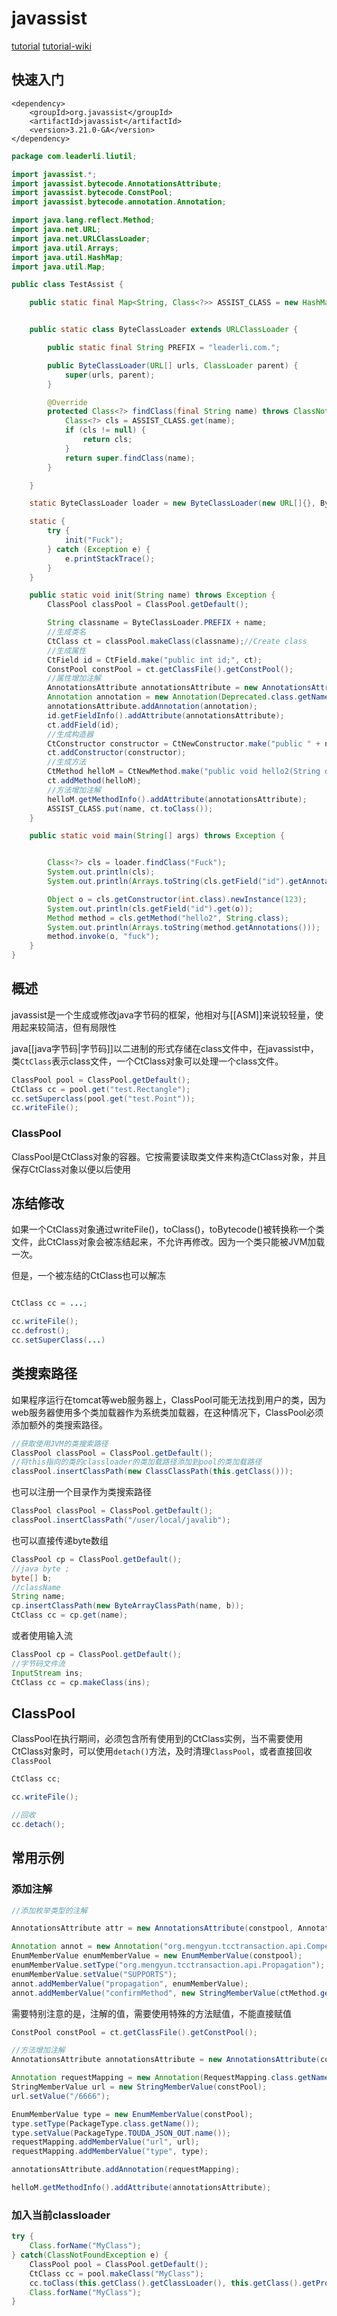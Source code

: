 # javassist

[tutorial](http://www.javassist.org/tutorial/tutorial.html)
[tutorial-wiki](https://github.com/jboss-javassist/javassist/wiki/Tutorial-1)

## 快速入门
```maven
<dependency>
    <groupId>org.javassist</groupId>
    <artifactId>javassist</artifactId>
    <version>3.21.0-GA</version>
</dependency>
```

```java
package com.leaderli.liutil;

import javassist.*;
import javassist.bytecode.AnnotationsAttribute;
import javassist.bytecode.ConstPool;
import javassist.bytecode.annotation.Annotation;

import java.lang.reflect.Method;
import java.net.URL;
import java.net.URLClassLoader;
import java.util.Arrays;
import java.util.HashMap;
import java.util.Map;

public class TestAssist {

    public static final Map<String, Class<?>> ASSIST_CLASS = new HashMap<>();


    public static class ByteClassLoader extends URLClassLoader {

        public static final String PREFIX = "leaderli.com.";

        public ByteClassLoader(URL[] urls, ClassLoader parent) {
            super(urls, parent);
        }

        @Override
        protected Class<?> findClass(final String name) throws ClassNotFoundException {
            Class<?> cls = ASSIST_CLASS.get(name);
            if (cls != null) {
                return cls;
            }
            return super.findClass(name);
        }

    }

    static ByteClassLoader loader = new ByteClassLoader(new URL[]{}, ByteClassLoader.class.getClassLoader());

    static {
        try {
            init("Fuck");
        } catch (Exception e) {
            e.printStackTrace();
        }
    }

    public static void init(String name) throws Exception {
        ClassPool classPool = ClassPool.getDefault();

        String classname = ByteClassLoader.PREFIX + name;
        //生成类名
        CtClass ct = classPool.makeClass(classname);//Create class
        //生成属性
        CtField id = CtField.make("public int id;", ct);
        ConstPool constPool = ct.getClassFile().getConstPool();
        //属性增加注解
        AnnotationsAttribute annotationsAttribute = new AnnotationsAttribute(constPool, AnnotationsAttribute.visibleTag);
        Annotation annotation = new Annotation(Deprecated.class.getName(), constPool);
        annotationsAttribute.addAnnotation(annotation);
        id.getFieldInfo().addAttribute(annotationsAttribute);
        ct.addField(id);
        //生成构造器
        CtConstructor constructor = CtNewConstructor.make("public " + name + "(int pId){this.id=pId;}", ct);
        ct.addConstructor(constructor);
        //生成方法
        CtMethod helloM = CtNewMethod.make("public void hello2(String des){ System.out.println(des);}", ct);
        ct.addMethod(helloM);
        //方法增加注解
        helloM.getMethodInfo().addAttribute(annotationsAttribute);
        ASSIST_CLASS.put(name, ct.toClass());
    }

    public static void main(String[] args) throws Exception {


        Class<?> cls = loader.findClass("Fuck");
        System.out.println(cls);
        System.out.println(Arrays.toString(cls.getField("id").getAnnotations()));

        Object o = cls.getConstructor(int.class).newInstance(123);
        System.out.println(cls.getField("id").get(o));
        Method method = cls.getMethod("hello2", String.class);
        System.out.println(Arrays.toString(method.getAnnotations()));
        method.invoke(o, "fuck");
    }
}

```




## 概述
javassist是一个生成或修改java字节码的框架，他相对与[[ASM]]来说较轻量，使用起来较简洁，但有局限性

java[[java字节码|字节码]]以二进制的形式存储在class文件中，在javassist中，类`CtClass`表示class文件，一个CtClass对象可以处理一个class文件。

```java
ClassPool pool = ClassPool.getDefault();
CtClass cc = pool.get("test.Rectangle");
cc.setSuperclass(pool.get("test.Point"));
cc.writeFile();
```

### ClassPool
ClassPool是CtClass对象的容器。它按需要读取类文件来构造CtClass对象，并且保存CtClass对象以便以后使用

## 冻结修改

如果一个CtClass对象通过writeFile()，toClass()，toBytecode()被转换称一个类文件，此CtClass对象会被冻结起来，不允许再修改。因为一个类只能被JVM加载一次。

但是，一个被冻结的CtClass也可以解冻

```java

CtClass cc = ...;

cc.writeFile();
cc.defrost();
cc.setSuperClass(...)

```


## 类搜索路径

如果程序运行在tomcat等web服务器上，ClassPool可能无法找到用户的类，因为web服务器使用多个类加载器作为系统类加载器，在这种情况下，ClassPool必须添加额外的类搜索路径。
```java
//获取使用JVM的类搜索路径
ClassPool classPool = ClassPool.getDefault();  
//将this指向的类的classloader的类加载路径添加到pool的类加载路径
classPool.insertClassPath(new ClassClassPath(this.getClass()));

```

也可以注册一个目录作为类搜索路径

```java
ClassPool classPool = ClassPool.getDefault();  
classPool.insertClassPath("/user/local/javalib");
```

也可以直接传递byte数组

```java
ClassPool cp = ClassPool.getDefault();
//java byte ;
byte[] b;
//className
String name;
cp.insertClassPath(new ByteArrayClassPath(name, b));
CtClass cc = cp.get(name);
```

或者使用输入流

```java
ClassPool cp = ClassPool.getDefault();
//字节码文件流
InputStream ins;
CtClass cc = cp.makeClass(ins);
```


##   ClassPool

ClassPool在执行期间，必须包含所有使用到的CtClass实例，当不需要使用CtClass对象时，可以使用`detach()`方法，及时清理`ClassPool`，或者直接回收`ClassPool`

```java
CtClass cc;

cc.writeFile();

//回收
cc.detach();
```


## 常用示例
### 添加注解

```java
//添加枚举类型的注解

AnnotationsAttribute attr = new AnnotationsAttribute(constpool, AnnotationsAttribute.visibleTag);

Annotation annot = new Annotation("org.mengyun.tcctransaction.api.Compensable", constpool);
EnumMemberValue enumMemberValue = new EnumMemberValue(constpool);
enumMemberValue.setType("org.mengyun.tcctransaction.api.Propagation");
enumMemberValue.setValue("SUPPORTS");
annot.addMemberValue("propagation", enumMemberValue);
annot.addMemberValue("confirmMethod", new StringMemberValue(ctMethod.getName(), constpool));

```
需要特别注意的是，注解的值，需要使用特殊的方法赋值，不能直接赋值

```java
ConstPool constPool = ct.getClassFile().getConstPool();

//方法增加注解
AnnotationsAttribute annotationsAttribute = new AnnotationsAttribute(constPool, AnnotationsAttribute.visibleTag);

Annotation requestMapping = new Annotation(RequestMapping.class.getName(), constPool);
StringMemberValue url = new StringMemberValue(constPool);
url.setValue("/6666");

EnumMemberValue type = new EnumMemberValue(constPool);
type.setType(PackageType.class.getName());
type.setValue(PackageType.TOUDA_JSON_OUT.name());
requestMapping.addMemberValue("url", url);
requestMapping.addMemberValue("type", type);

annotationsAttribute.addAnnotation(requestMapping);

helloM.getMethodInfo().addAttribute(annotationsAttribute);

```

### 加入当前classloader

```java
try {
    Class.forName("MyClass");
} catch(ClassNotFoundException e) {
    ClassPool pool = ClassPool.getDefault();
    CtClass cc = pool.makeClass("MyClass");
    cc.toClass(this.getClass().getClassLoader(), this.getClass().getProtectionDomain());
    Class.forName("MyClass");
}
```